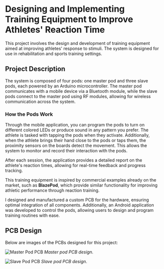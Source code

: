 # Designing and Implementing Training Equipment to Improve Athletes' Reaction Time

This project involves the design and development of training equipment aimed at improving athletes' response to stimuli. The system is designed for use in rehabilitation and sports training settings.

## Project Description

The system is composed of four pods: one master pod and three slave pods, each powered by an Arduino microcontroller. The master pod communicates with a mobile device via a Bluetooth module, while the slave pods connect to the master pod using RF modules, allowing for wireless communication across the system.

### How the Pods Work

Through the mobile application, you can program the pods to turn on different colored LEDs or produce sound in any pattern you prefer. The athlete is tasked with tapping the pods when they activate. Additionally, when the athlete brings their hand close to the pods or taps them, the proximity sensors on the boards detect the movement. This allows the system to monitor and record their interaction with the pods.

After each session, the application provides a detailed report on the athlete's reaction times, allowing for real-time feedback and progress tracking.

This training equipment is inspired by commercial examples already on the market, such as **BlazePod**, which provide similar functionality for improving athletic performance through reaction training.

I designed and manufactured a custom PCB for the hardware, ensuring optimal integration of all components. Additionally, an Android application was developed to control the pods, allowing users to design and program training routines with ease.

## PCB Design

Below are images of the PCBs designed for this project:

![Master Pod PCB](img1.png)
*Master pod PCB design.*

![Slave Pod PCB](img2.png)
*Slave pod PCB design.*


